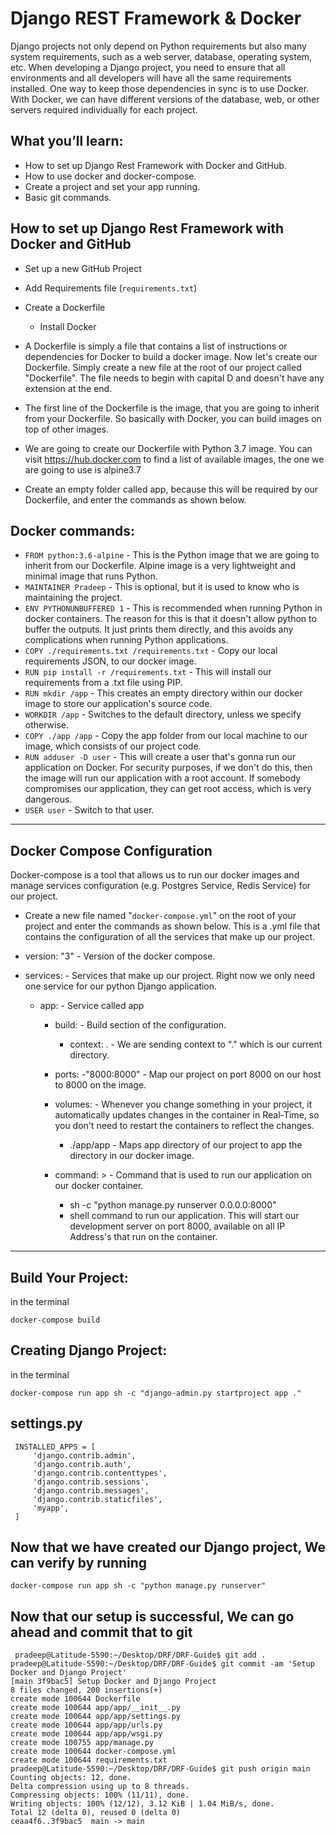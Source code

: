 # Django REST Framework & Docker

Django projects not only depend on Python requirements but also many system requirements, such as a web server, database, operating system, etc. When developing a Django project, you need to ensure that all environments and all developers will have all the same requirements installed. One way to keep those dependencies in sync is to use Docker. With Docker, we can have different versions of the database, web, or other servers required individually for each project. 

## What you’ll learn:

- How to set up Django Rest Framework with Docker and GitHub.
- How to use docker and docker-compose.
- Create a project and set your app running.
- Basic git commands.

## How to set up Django Rest Framework with Docker and GitHub

- Set up a new GitHub Project
- Add Requirements file (`requirements.txt`)
- Create a Dockerfile
    - Install Docker
- A Dockerfile is simply a file that contains a list of instructions or dependencies for Docker to build a docker image. Now let's create our Dockerfile. Simply create a new file at the root of our project called "Dockerfile". The file needs to begin with capital D and doesn't have any extension at the end.

- The first line of the Dockerfile is the image, that you are going to inherit from your Dockerfile. So basically with Docker, you can build images on top of other images.

- We are going to create our Dockerfile with Python 3.7 image. You can visit https://hub.docker.com to find a list of available images, the one we are going to use is alpine3.7

- Create an empty folder called app, because this will be required by our Dockerfile, and enter the commands as shown below.

## Docker commands:
- `FROM python:3.6-alpine` - This is the Python image that we are going to inherit from our Dockerfile. Alpine image is a very lightweight and minimal image that runs Python.
- `MAINTAINER Pradeep` - This is optional, but it is used to know who is maintaining the project.
- `ENV PYTHONUNBUFFERED 1` - This is recommended when running Python in docker containers. The reason for this is that it doesn't allow python to buffer the outputs. It just prints them directly, and this avoids any complications when running Python applications.
- `COPY ./requirements.txt /requirements.txt` - Copy our local requirements JSON, to our docker image.
- `RUN pip install -r /requirements.txt` - This will install our requirements from a .txt file using PIP.
- `RUN mkdir /app` - This creates an empty directory within our docker image to store our application's source code.
- `WORKDIR /app` - Switches to the default directory, unless we specify otherwise.
- `COPY ./app /app` - Copy the app folder from our local machine to our image, which consists of our project code.
- `RUN adduser -D user` - This will create a user that's gonna run our application on Docker. For security purposes, if we don't do this, then the image will run our application with a root account. If somebody compromises our application, they can get root access, which is very dangerous.
- `USER user` - Switch to that user.

---
## Docker Compose Configuration
Docker-compose is a tool that allows us to run our docker images and manage services configuration (e.g. Postgres Service, Redis Service) for our project.

- Create a new file named "`docker-compose.yml`" on the root of your project and enter the commands as shown below. This is a .yml file that contains the configuration of all the services that make up our project.

- version: "3" - Version of the docker compose.
- services: - Services that make up our project. Right now we only need one service for our python Django application.

    - app: - Service called app

        - build: - Build section of the configuration.
            - context: . - We are sending context to "." which is our current directory.
        - ports:
            -"8000:8000" - Map our project on port 8000 on our host to 8000 on the image.
        - volumes: - Whenever you change something in your project, it automatically updates changes in the container in Real-Time, so you don't need to restart the containers to reflect the changes.
            - ./app/app - Maps app directory of our project to app the directory in our docker image.
        - command: > - Command that is used to run our application on our docker container.

            - sh -c "python manage.py runserver 0.0.0.0:8000" 
            - shell command to run our application. This will start our development server on port 8000, available on all IP Address's that run on the container.
            
---
## Build Your Project:
in the terminal
```
docker-compose build
```
## Creating Django Project:
in the terminal
```
docker-compose run app sh -c "django-admin.py startproject app ."
```
## settings.py
```
 INSTALLED_APPS = [
     'django.contrib.admin',
     'django.contrib.auth',
     'django.contrib.contenttypes',
     'django.contrib.sessions',
     'django.contrib.messages',
     'django.contrib.staticfiles',
     'myapp',
 ]
```

## Now that we have created our Django project, We can verify by running
```
docker-compose run app sh -c "python manage.py runserver"
```

## Now that our setup is successful, We can go ahead and commit that to git

```
 pradeep@Latitude-5590:~/Desktop/DRF/DRF-Guide$ git add .
pradeep@Latitude-5590:~/Desktop/DRF/DRF-Guide$ git commit -am 'Setup Docker and Django Project'
[main 3f9bac5] Setup Docker and Django Project
8 files changed, 200 insertions(+)
create mode 100644 Dockerfile
create mode 100644 app/app/__init__.py
create mode 100644 app/app/settings.py
create mode 100644 app/app/urls.py
create mode 100644 app/app/wsgi.py
create mode 100755 app/manage.py
create mode 100644 docker-compose.yml
create mode 100644 requirements.txt
pradeep@Latitude-5590:~/Desktop/DRF/DRF-Guide$ git push origin main
Counting objects: 12, done.
Delta compression using up to 8 threads.
Compressing objects: 100% (11/11), done.
Writing objects: 100% (12/12), 3.12 KiB | 1.04 MiB/s, done.
Total 12 (delta 0), reused 0 (delta 0)
ceaa4f6..3f9bac5  main -> main
```
